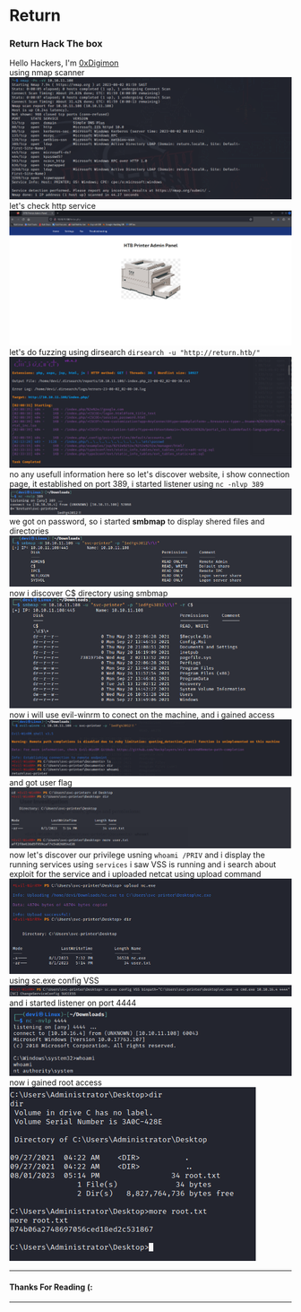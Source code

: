 # Return
### Return Hack The box
Hello Hackers, I'm [0xDigimon](https://www.linkedin.com/in/abdelmawla-elamrosy/)<br>
using nmap scanner <br><img src="https://github.com/0xDigimon/CyLert-Internship/blob/main/HTB-Machines/Return/media/01.png?raw=true"><br> let's check http service <br><img src="https://github.com/0xDigimon/CyLert-Internship/blob/main/HTB-Machines/Return/media/03.png?raw=true"><br> let's do fuzzing using dirsearch ```dirsearch -u "http://return.htb/" ``` <br><img src="https://github.com/0xDigimon/CyLert-Internship/blob/main/HTB-Machines/Return/media/02.png?raw=true"><br> no any usefull information here so let's discover website, i show connection page, it established on port 389, i started listener using ```nc -nlvp 389```<br><img src="https://github.com/0xDigimon/CyLert-Internship/blob/main/HTB-Machines/Return/media/04.png?raw=true"><br> we got on password, so i started <strong>smbmap</strong> to display shered files and directories <br><img src="https://github.com/0xDigimon/CyLert-Internship/blob/main/HTB-Machines/Return/media/05.png?raw=true"><br> now i discover C$ directory using smbmap <br><img src="https://github.com/0xDigimon/CyLert-Internship/blob/main/HTB-Machines/Return/media/06.png?raw=true"><br> now i will use evil-winrm to conect on the machine, and i gained access <br><img src="https://github.com/0xDigimon/CyLert-Internship/blob/main/HTB-Machines/Return/media/07.png?raw=true"><br> and got user flag <br><img src="https://github.com/0xDigimon/CyLert-Internship/blob/main/HTB-Machines/Return/media/08.png?raw=true"><br> now let's discover our privilege usning ```whoami /PRIV``` and i display the running services using ```services``` i saw VSS is running and i search about exploit for the service and i uploaded netcat using upload command <br><img src="https://github.com/0xDigimon/CyLert-Internship/blob/main/HTB-Machines/Return/media/09.png?raw=true"><br>
using sc.exe config VSS <br><img src="https://github.com/0xDigimon/CyLert-Internship/blob/main/HTB-Machines/Return/media/10.png?raw=true"><br> and i started listener on port 4444 <br><img src="https://github.com/0xDigimon/CyLert-Internship/blob/main/HTB-Machines/Return/media/11.png?raw=true"><br> now i gained root access <br><img src="https://github.com/0xDigimon/CyLert-Internship/blob/main/HTB-Machines/Return/media/12.png?raw=true"><br> 
<hr>

#### Thanks For Reading (:
<hr>
